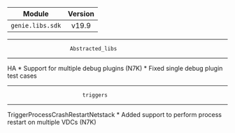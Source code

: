 | Module                  | Version       |
| ------------------------|:-------------:|
| ``genie.libs.sdk``      |   v19.9       |

----------------------------------------------------------------------------
                       	Abstracted_libs
----------------------------------------------------------------------------
HA
    * Support for multiple debug plugins (N7K)
    * Fixed single debug plugin test cases

----------------------------------------------------------------------------
                            triggers
----------------------------------------------------------------------------
TriggerProcessCrashRestartNetstack
	* Added support to perform process restart on multiple VDCs (N7K)
